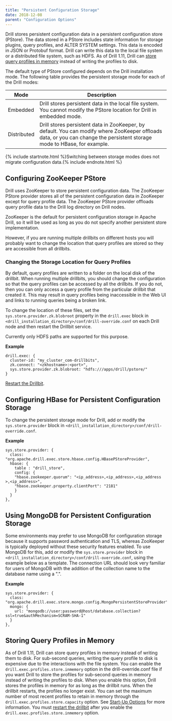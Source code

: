 ```yaml
---
title: "Persistent Configuration Storage"
date: 2018-12-08
parent: "Configuration Options"
---
```

Drill stores persistent configuration data in a persistent configuration store
(PStore). The data stored in a PStore includes state information for storage plugins, query profiles, and ALTER SYSTEM settings. This data is encoded in JSON or Protobuf format. Drill can write this data to the local file system or a distributed file system, such as HDFS. As of Drill 1.11, Drill can [store query profiles in memory](https://drill.apache.org/docs/persistent-configuration-storage/#storing-query-profiles-in-memory) instead of writing the profiles to disk.

The default type of PStore configured depends on the Drill installation mode. The following table provides the persistent storage mode for each of the Drill
modes:

| Mode        | Description                                                                                                                                                                          |
|-------------|--------------------------------------------------------------------------------------------------------------------------------------------------------------------------------------|
| Embedded    | Drill stores persistent data in the local file system. You cannot modify the PStore location for Drill in embedded mode.                                                             |
| Distributed | Drill stores persistent data in ZooKeeper, by default. You can modify where ZooKeeper offloads data, or you can change the persistent storage mode to HBase, for example.            |
  
{% include startnote.html %}Switching between storage modes does not migrate configuration data.{% include endnote.html %}

## Configuring ZooKeeper PStore

Drill uses ZooKeeper to
store persistent configuration data. The ZooKeeper PStore provider stores all
of the persistent configuration data in ZooKeeper except for query profile
data. The ZooKeeper PStore provider offloads query profile data to the Drill log directory on Drill nodes. 

ZooKeeper is the default for persistent configuration storage in Apache Drill, so it will be used as long as you do not specify another persistent store implementation.

However, if you are running multiple drillbits on different hosts you will probably want to change the location that query profiles are stored so they are accessible from all drillbits.

### Changing the Storage Location for Query Profiles

By default, query profiles are written to a folder on the local disk of the drillbit.  When running multiple drillbits, you should change the configuration so that the query profiles can be accessed by all the drillbits.  If you do not, then you can only access a query profile from the particular drillbit that created it.  This may result in query profiles being inaccessible in the Web UI and links to running queries being a broken link.

To change the location of these files, set the `sys.store.provider.zk.blobroot` property in the `drill.exec`
block in `<drill_installation_directory>/conf/drill-override.conf` on each
Drill node and then restart the Drillbit service.

Currently only HDFS paths are supported for this purpose.

**Example**

	drill.exec: {
	  cluster-id: "my_cluster_com-drillbits",
	  zk.connect: "<zkhostname>:<port>",
	  sys.store.provider.zk.blobroot: "hdfs:///apps/drill/pstore/"
	}

[Restart the Drillbit]({{site.baseurl}}/docs/starting-drill-in-distributed-mode/).

## Configuring HBase for Persistent Configuration Storage

To change the persistent storage mode for Drill, add or modify the
`sys.store.provider` block in `<drill_installation_directory>/conf/drill-
override.conf`.

**Example**

	sys.store.provider: {
	  class: "org.apache.drill.exec.store.hbase.config.HBasePStoreProvider",
	  hbase: {
	    table : "drill_store",
	    config: {
	    "hbase.zookeeper.quorum": "<ip_address>,<ip_address>,<ip_address >,<ip_address>",
	    "hbase.zookeeper.property.clientPort": "2181"
	    }
	  }
	},  

## Using MongoDB for Persistent Configuration Storage

Some environments may prefer to use MongoDB for configuration storage because it supports password authentication and TLS, whereas ZooKeeper is typically deployed without these security features enabled.  To use MongoDB for this, add or modify the
`sys.store.provider` block in `<drill_installation_directory>/conf/drill-override.conf`, using the example below as a template.  The connection URL should look very familiar for users of MongoDB with the addition of the collection name to the database name using a ".".

**Example**

	sys.store.provider: {
	  class: "org.apache.drill.exec.store.mongo.config.MongoPersistentStoreProvider",
	  mongo: {
	    url: "mongodb://user:password@host/database.collection?ssl=true&authMechanism=SCRAM-SHA-1"	      
	  }
	},  

## Storing Query Profiles in Memory

As of Drill 1.11, Drill can store query profiles in memory instead of writing them to disk. For sub-second queries, writing the query profile to disk is expensive due to the interactions with the file system. You can enable the `drill.exec.profiles.store.inmemory` option in the drill-override.conf file if you want Drill to store the profiles for sub-second queries in memory instead of writing the profiles to disk. When you enable this option, Drill stores the profiles in memory for as long as the drillbit runs. When the drillbit restarts, the profiles no longer exist. You can set the maximum number of most recent profiles to retain in memory through the `drill.exec.profiles.store.capacity` option. See [Start-Up Options]({{site.baseurl}}/docs/start-up-options/) for more information. You must [restart the drillbit]({{site.baseurl}}/docs/starting-drill-in-distributed-mode/) after you enable the `drill.exec.profiles.store.inmemory` option. 


